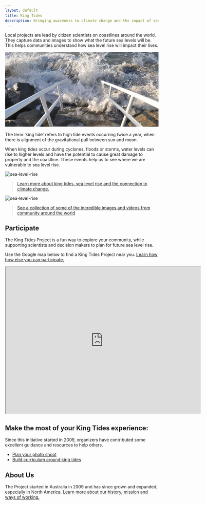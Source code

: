 ```yaml
---
layout: default
title: King Tides
description: Bringing awareness to climate change and the impact of sea level rise.
---
```


Local projects are lead by citizen scientists on coastlines around the world. They capture data and images to show what the future sea levels will be. This helps communities
understand how sea level rise will impact their lives.

![staircase to the sea](images/staircase_to_the_sea_king-tides.jpg)

The term ‘king tide’ refers to high tide events occurring twice a year, when there is alignment of the gravitational pull between sun and moon.

When king tides occur during cyclones, floods or storms, water levels can rise to higher levels and have the potential to cause great damage to property and the coastline. These events help us to see where we are vulnerable to sea level rise.

![sea-level-rise](featured-event-376x160.png) 

> [Learn more about king tides, sea level rise and the connection to climate change.](learn-about-kingtides)

![sea-level-rise](featured-photographer-376x160.png)

> [See a collection of some of the incredible images and videos from community around the world](experience)

## Participate

The King Tides Project is a fun way to explore your community, while supporting scientists and decision makers to plan for future sea level rise.

Use the Google map below to find a King Tides Project near you.  [Learn how how else you can participate.](participate)

<iframe src="https://www.google.com/maps/d/embed?mid=1o2U1HoaT9Lgi4qowx2ujf2sqBaw" width="640" height="480"></iframe>

## Make the most of your King Tides experience:

Since this initiative started in 2009, organizers have contributed some excellent guidance and resources to help others.

- [Plan your photo shoot](plan-your-shoot)
- [Build curriculum around king tides](curriculum)

## About Us

The Project started in Australia in 2009 and has since grown and expanded, especially in North America. [Learn more about our history, mission and ways of working.](about)
